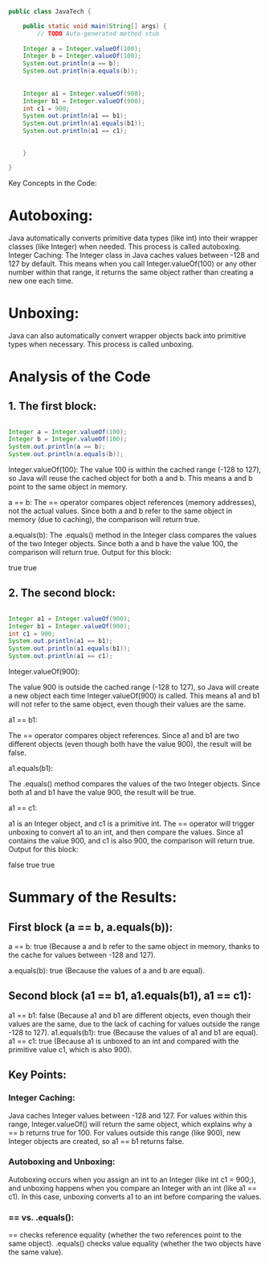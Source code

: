 ```java
public class JavaTech {

	public static void main(String[] args) {
		// TODO Auto-generated method stub
	
	Integer a = Integer.valueOf(100);
	Integer b = Integer.valueOf(100);
	System.out.println(a == b);
	System.out.println(a.equals(b));
	
	
	Integer a1 = Integer.valueOf(900);
	Integer b1 = Integer.valueOf(900);
	int c1 = 900;
	System.out.println(a1 == b1);
	System.out.println(a1.equals(b1));
	System.out.println(a1 == c1);

	
	}

}
```

Key Concepts in the Code:
# Autoboxing:
Java automatically converts primitive data types (like int) into their wrapper classes (like Integer) when needed. This process is called autoboxing.
Integer Caching:
The Integer class in Java caches values between -128 and 127 by default. This means when you call Integer.valueOf(100) or any other number within that range, it returns the same object rather than creating a new one each time.
# Unboxing:
Java can also automatically convert wrapper objects back into primitive types when necessary. This process is called unboxing.
# Analysis of the Code
## 1. The first block:
```java

Integer a = Integer.valueOf(100);
Integer b = Integer.valueOf(100);
System.out.println(a == b);
System.out.println(a.equals(b));
```
Integer.valueOf(100):
The value 100 is within the cached range (-128 to 127), so Java will reuse the cached object for both a and b. This means a and b point to the same object in memory.

a == b:
The == operator compares object references (memory addresses), not the actual values. Since both a and b refer to the same object in memory (due to caching), the comparison will return true.

a.equals(b):
The .equals() method in the Integer class compares the values of the two Integer objects. Since both a and b have the value 100, the comparison will return true.
Output for this block:

true
true
## 2. The second block:
```java

Integer a1 = Integer.valueOf(900);
Integer b1 = Integer.valueOf(900);
int c1 = 900;
System.out.println(a1 == b1);
System.out.println(a1.equals(b1));
System.out.println(a1 == c1);
```
Integer.valueOf(900):

The value 900 is outside the cached range (-128 to 127), so Java will create a new object each time Integer.valueOf(900) is called. This means a1 and b1 will not refer to the same object, even though their values are the same.

a1 == b1:

The == operator compares object references. Since a1 and b1 are two different objects (even though both have the value 900), the result will be false.

a1.equals(b1):

The .equals() method compares the values of the two Integer objects. Since both a1 and b1 have the value 900, the result will be true.

a1 == c1:

a1 is an Integer object, and c1 is a primitive int. The == operator will trigger unboxing to convert a1 to an int, and then compare the values. Since a1 contains the value 900, and c1 is also 900, the comparison will return true.
Output for this block:

false
true
true

# Summary of the Results:
## First block (a == b, a.equals(b)):
a == b: 
true (Because a and b refer to the same object in memory, thanks to the cache for values between -128 and 127).

a.equals(b):
true (Because the values of a and b are equal).

## Second block (a1 == b1, a1.equals(b1), a1 == c1):
a1 == b1: 
false (Because a1 and b1 are different objects, even though their values are the same, due to the lack of caching for values outside the range -128 to 127).
a1.equals(b1): 
true (Because the values of a1 and b1 are equal).
a1 == c1: 
true (Because a1 is unboxed to an int and compared with the primitive value c1, which is also 900).
## Key Points:
### Integer Caching: 
Java caches Integer values between -128 and 127. For values within this range, Integer.valueOf() will return the same object, which explains why a == b returns true for 100. For values outside this range (like 900), new Integer objects are created, so a1 == b1 returns false.

### Autoboxing and Unboxing:

Autoboxing occurs when you assign an int to an Integer (like int c1 = 900;), and unboxing happens when you compare an Integer with an int (like a1 == c1). In this case, unboxing converts a1 to an int before comparing the values.

### == vs. .equals():

== checks reference equality (whether the two references point to the same object).
.equals() checks value equality (whether the two objects have the same value).
